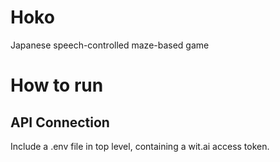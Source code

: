 # Hoko

Japanese speech-controlled maze-based game

# How to run

## API Connection

Include a .env file in top level, containing a wit.ai access token.
